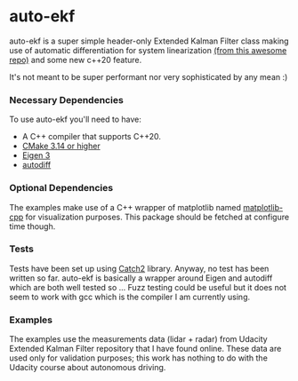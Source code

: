# auto-ekf

auto-ekf is a super simple header-only Extended Kalman Filter class making use of automatic differentiation for system linearization [(from this awesome repo)](https://github.com/autodiff/autodiff) and some new c++20 feature.

It's not meant to be super performant nor very sophisticated by any mean :)

### Necessary Dependencies
To use auto-ekf you'll need to have:

* A C++ compiler that supports C++20. 
* [CMake 3.14 or higher](https://cmake.org/)
* [Eigen 3](http://eigen.tuxfamily.org/index.php?title=Main_Page)
* [autodiff](https://github.com/autodiff/autodiff)

### Optional Dependencies
The examples make use of a C++ wrapper of matplotlib named [matplotlib-cpp](https://github.com/lava/matplotlib-cpp) for visualization purposes.
This package should be fetched at configure time though.

### Tests
Tests have been set up using [Catch2](https://github.com/catchorg/Catch2) library. 
Anyway, no test has been written so far. 
auto-ekf is basically a wrapper around Eigen and autodiff which are both well tested so ... 
Fuzz testing could be useful but it does not seem to work with gcc which is the compiler I am currently using.

### Examples
The examples use the measurements data (lidar + radar) from Udacity Extended Kalman Filter repository that I have found online.
These data are used only for validation purposes; this work has nothing to do with the Udacity course about autonomous driving.